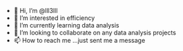 - 👋 Hi, I’m @lll3lll
- 👀 I’m interested in efficiency
- 🌱 I’m currently learning data analysis
- 💞️ I’m looking to collaborate on any data analysis projects
- 📫 How to reach me ...just sent me a message

<!---
lll3lll/lll3lll is a ✨ special ✨ repository because its `README.md` (this file) appears on your GitHub profile.
You can click the Preview link to take a look at your changes.
--->
